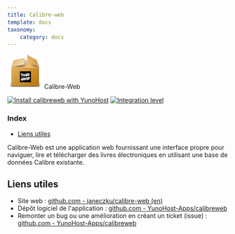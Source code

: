 ```yaml
---
title: Calibre-web
template: docs
taxonomy:
    category: docs
---
```


<img src="/images/yunohost_package.png" height="80px" alt="Package"> Calibre-Web

[![Install calibreweb with YunoHost](https://install-app.yunohost.org/install-with-yunohost.png)](https://install-app.yunohost.org/?app=calibreweb) [![Integration level](https://dash.yunohost.org/integration/calibreweb.svg)](https://ci-apps.yunohost.org/jenkins/job/calibreweb%20%28Community%29/lastBuild/consoleFull)

### Index

- [Liens utiles](#liens-utiles)

Calibre-Web est une application web fournissant une interface propre pour naviguer, lire et télécharger des livres électroniques en utilisant une base de données Calibre existante.

## Liens utiles

+ Site web : [github.com - janeczku/calibre-web (en)](https://github.com/janeczku/calibre-web)
+ Dépôt logiciel de l'application : [github.com - YunoHost-Apps/calibreweb](https://github.com/YunoHost-Apps/calibreweb_ynh)
+ Remonter un bug ou une amélioration en créant un ticket (issue) : [github.com - YunoHost-Apps/calibreweb](https://github.com/YunoHost-Apps/calibreweb_ynh/issues)
